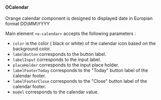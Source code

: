 #### OCalendar

Orange calendar component is designed to displayed date in Europian format DD\MM\YYYY

Main element `<o-calendar>` accepts the following parameters :

* `color` is the color ( black or white) of the calendar icon based on the background color.
* `labelButton` corresponds to the button label.
* `labelInput` corresponds to the input label.
* `placeHolder` corresponds to the input place holder.
* `labelFooterToday` corresponds to the "Today" button label of the calendar footer.
* `labelFooterClose` corresponds to the "Close" button label of the calendar footer.
* `model` corresponds to the calendar value.